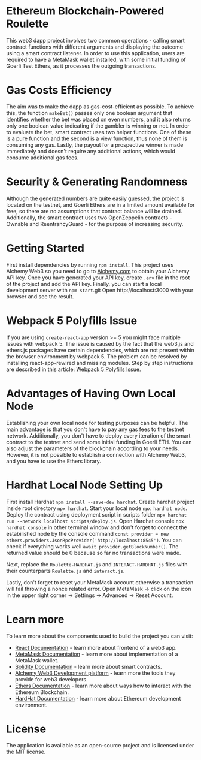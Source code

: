 # Ethereum Blockchain-Powered Roulette

This web3 dapp project involves two common operations - calling smart contract functions with different arguments and displaying the outcome using a smart contract listener. In order to use this application, users are required to have a MetaMask wallet installed, with some initial funding of Goerli Test Ethers, as it processes the outgoing transactions.

# Gas Costs Efficiency

The aim was to make the dapp as gas-cost-efficient as possible. To achieve this, the function `makeBet()` passes only one boolean argument that identifies whether the bet was placed on even numbers, and it also returns only one boolean value indicating if the gambler is winning or not. In order to evaluate the bet, smart contract uses two helper functions. One of these is a pure function and the second is a view function, thus none of them is consuming any gas. Lastly, the payout for a prospective winner is made immediately and doesn't require any additional actions, which would consume additional gas fees.

# Security & Generating Randomness

Although the generated numbers are quite easily guessed, the project is located on the testnet, and Goerli Ethers are in a limited amount available for free, so there are no assumptions that contract balance will be drained. Additionally, the smart contract uses two OpenZeppelin contracts - Ownable and ReentrancyGuard - for the purpose of increasing security.

# Getting Started

First install dependencies by running `npm install`. This project uses Alchemy Web3 so you need to go to [Alchemy.com](https://www.alchemy.com) to obtain your Alchemy API key. Once you have generated your API key, create `.env` file in the root of the project and add the API key. Finally, you can start a local development server with `npm start`.git
Open http://localhost:3000 with your browser and see the result.

# Webpack 5 Polyfills Issue

If you are using `create-react-app` version >= 5 you might face multiple issues with webpack 5. The issue is caused by the fact that the web3.js and ethers.js packages have certain dependencies, which are not present within the browser environment by webpack 5. The problem can be resolved by installing react-app-rewired and missing modules. Step by step instructions are described in this article: [Webpack 5 Polyfills Issue](https://web3auth.io/docs/troubleshooting/webpack-issues#react).

# Advantages of Having Own Local Node

Establishing your own local node for testing purposes can be helpful. The main advantage is that you don't have to pay any gas fees to the testnet network. Additionally, you don't have to deploy every iteration of the smart contract to the testnet and send some initial funding in Goerli ETH. You can also adjust the parameters of the blockchain according to your needs. However, it is not possible to establish a connection with Alchemy Web3, and you have to use the Ethers library.

# Hardhat Local Node Setting Up

First install Hardhat `npm install --save-dev hardhat`. Create hardhat project inside root directory `npx hardhat`. Start your local node `npx hardhat node`. Deploy the contract using deployment script in scripts folder `npx hardhat run --network localhost scripts/deploy.js`.
Open Hardhat console `npx hardhat console` in other terminal window and don't forget to connect the estabilished node by the console command `const provider = new ethers.providers.JsonRpcProvider('http://localhost:8545')`. You can check if everything works well `await provider.getBlockNumber()`. The returned value should be 0 because so far no transactions were made.

Next, replace the `Roulette-HARDHAT.js` and `INTERACT-HARDHAT.js` files with their counterparts `Roulette.js` and `interact.js`.

Lastly, don't forget to reset your MetaMask account otherwise a transaction will fail throwing a nonce related error. Open MetaMask -> click on the icon in the upper right corner -> Settings -> Advanced -> Reset Account.

# Learn more

To learn more about the components used to build the project you can visit:

- [React Documentation](https://react.dev/learn) - learn more about frontend of a web3 app.
- [MetaMask Documentation](https://metamask.io/) - learn more about implementation of a MetaMask wallet.
- [Solidity Documentation](https://docs.soliditylang.org/en/v0.8.17/) - learn more about smart contracts.
- [Alchemy Web3 Development platform](https://docs.alchemy.com/) - learn more the tools they provide for web3 developers.
- [Ethers Documentation](https://docs.ethers.org/v5/) - learn more about ways how to interact with the Ethereum Blockchain.
- [HardHat Documentation](https://hardhat.org/docs) - learn more about Ethereum development environment.

# License

The application is available as an open-source project and is licensed under the MIT license.
